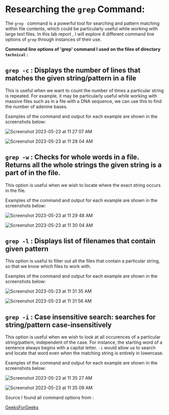 # Researching the `grep` Command:

The `grep ` command is a powerful tool for searching and pattern matching within file contents, which could be particularly useful while working with large text files. In this lab report , I will explore 4 different command line options of  `grep` through instances of their use.

**Command line options of 'grep' command I used on the files of directory `technical` :** 

## `grep -c` : Displays the number of lines that matches the given string/pattern in a file

This is useful when we want to count the number of times a particular string is repeated. For example, it may be particularly useful while working with massive files such as in a file with a DNA sequence, we can use this to find the number of adenine bases.

Examples of the command and output for each example are shown in the screenshots below:

![Screenshot 2023-05-23 at 11 27 07 AM](https://github.com/gauravn17/cse-15l-lab-reports/assets/93863977/242cf72a-4911-4ec4-87d9-a3ddbfaeff77)


![Screenshot 2023-05-23 at 11 28 04 AM](https://github.com/gauravn17/cse-15l-lab-reports/assets/93863977/97132b25-d572-4da2-95b3-0bcd4d43ccb5)


## `grep -w` : Checks for whole words in a file. Returns all the whole strings the given string is a part of in the file.

This option is useful when we wish to locate where the exact string occurs in the file. 

Examples of the command and output for each example are shown in the screenshots below:

![Screenshot 2023-05-23 at 11 29 48 AM](https://github.com/gauravn17/cse-15l-lab-reports/assets/93863977/08f0265e-330c-48ec-bc63-99c99ab003bf)

![Screenshot 2023-05-23 at 11 30 04 AM](https://github.com/gauravn17/cse-15l-lab-reports/assets/93863977/984a48dd-3c91-4694-b0ca-51cbd680975b)


## `grep -l` : Displays list of filenames that contain given pattern
This option is useful to filter out all the files that contain a particular string, so that we know which files to work with.

Examples of the command and output for each example are shown in the screenshots below:

![Screenshot 2023-05-23 at 11 31 35 AM](https://github.com/gauravn17/cse-15l-lab-reports/assets/93863977/61acd9bd-e268-4fe1-8cab-6851c536bff0)

![Screenshot 2023-05-23 at 11 31 56 AM](https://github.com/gauravn17/cse-15l-lab-reports/assets/93863977/f934300a-f5d3-48f5-a27b-20c032b3c6ec)

## `grep -i` : Case insensitive search: searches for string/pattern case-insensitively

This option is useful when we wish to look at all occurences of a particular string/pattern, independent of the case. For instance, the starting word of a sentence always begins with a capital letter. `-i` would allow us to search and locate that word even when the matching string is entirely in lowercase.

Examples of the command and output for each example are shown in the screenshots below:

![Screenshot 2023-05-23 at 11 35 27 AM](https://github.com/gauravn17/cse-15l-lab-reports/assets/93863977/dba2f5c6-67bd-47b5-a1c2-63d18974258f)

![Screenshot 2023-05-23 at 11 35 09 AM](https://github.com/gauravn17/cse-15l-lab-reports/assets/93863977/e9e41759-aed6-4f4d-8110-a2c89094e86b)

Source I found all command options from : 

[GeeksForGeeks](https://www.geeksforgeeks.org/grep-command-in-unixlinux/)
